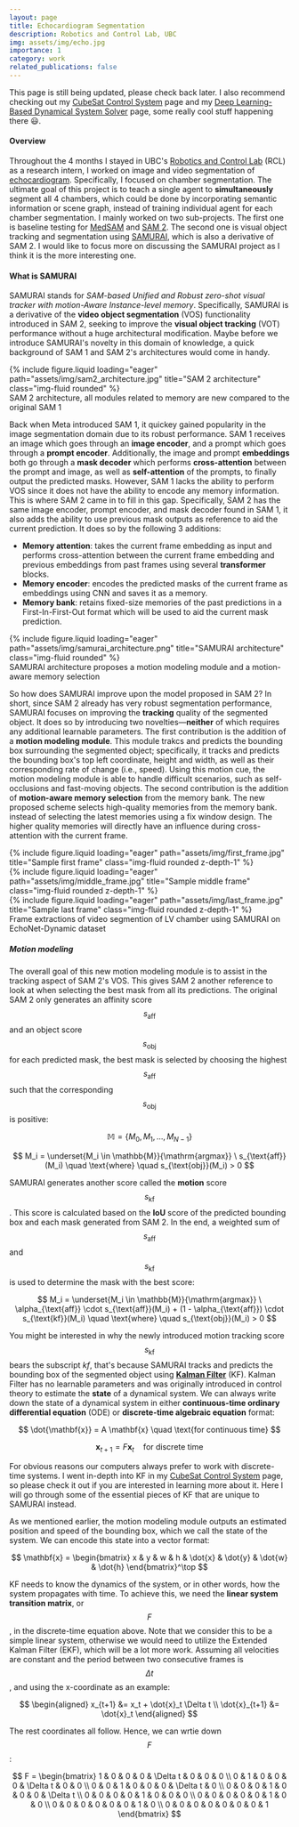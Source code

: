 ```yaml
---
layout: page
title: Echocardiogram Segmentation
description: Robotics and Control Lab, UBC
img: assets/img/echo.jpg
importance: 1
category: work
related_publications: false
---
```


This page is still being updated, please check back later. I also recommend checking out my [CubeSat Control System](../2_project) page and my [Deep Learning-Based Dynamical System Solver](../4_project) page, some really cool stuff happening there 😃.

#### Overview
Throughout the 4 months I stayed in UBC's [Robotics and Control Lab](https://rcl.ece.ubc.ca) (RCL) as a research intern, I worked on image and video segmentation of [echocardiogram](https://www.mayoclinic.org/tests-procedures/echocardiogram/about/pac-20393856). Specifically, I focused on chamber segmentation. The ultimate goal of this project is to teach a single agent to **simultaneously** segment all 4 chambers, which could be done by incorporating semantic information or scene graph, instead of training individual agent for each chamber segmentation. I mainly worked on two sub-projects. The first one is baseline testing for [MedSAM](https://www.nature.com/articles/s41467-024-44824-z) and [SAM 2](https://ai.meta.com/sam2/). The second one is visual object tracking and segmentation using [SAMURAI](https://yangchris11.github.io/samurai/), which is also a derivative of SAM 2. I would like to focus more on discussing the SAMURAI project as I think it is the more interesting one.

#### What is SAMURAI
SAMURAI stands for _SAM-based Unified and Robust zero-shot visual tracker with motion-Aware Instance-level memory_. Specifically, SAMURAI is a derivative of the **video object segmentation** (VOS) functionality introduced in SAM 2, seeking to improve the **visual object tracking** (VOT) performance without a huge architectural modification. Maybe before we introduce SAMURAI's novelty in this domain of knowledge, a quick background of SAM 1 and SAM 2's architectures would come in handy.

<div class="row">
    <div class="col-sm mt-3 mt-md-0">
        {% include figure.liquid loading="eager" path="assets/img/sam2_architecture.jpg" title="SAM 2 architecture" class="img-fluid rounded" %}
    </div>
</div>
<div class="caption">
    SAM 2 architecture, all modules related to memory are new compared to the original SAM 1
</div>

Back when Meta introduced SAM 1, it quickey gained popularity in the image segmentation domain due to its robust performance. SAM 1 receives an image which goes through an **image encoder**, and a prompt which goes through a **prompt encoder**. Additionally, the image and prompt **embeddings** both go through a **mask decoder** which performs **cross-attention** between the prompt and image, as well as **self-attention** of the prompts, to finally output the predicted masks. However, SAM 1 lacks the ability to perform VOS since it does not have the ability to encode any memory information. This is where SAM 2 came in to fill in this gap. Specifically, SAM 2 has the same image encoder, prompt encoder, and mask decoder found in SAM 1, it also adds the ability to use previous mask outputs as reference to aid the current prediction. It does so by the following 3 additions:
- **Memory attention**: takes the current frame embedding as input and performs cross-attention between the current frame embedding and previous embeddings from past frames using several **transformer** blocks.
- **Memory encoder**: encodes the predicted masks of the current frame as embeddings using CNN and saves it as a memory.
- **Memory bank**: retains fixed-size memories of the past predictions in a First-In-First-Out format which will be used to aid the current mask prediction.

<div class="row">
    <div class="col-sm mt-3 mt-md-0">
        {% include figure.liquid loading="eager" path="assets/img/samurai_architecture.png" title="SAMURAI architecture" class="img-fluid rounded" %}
    </div>
</div>
<div class="caption">
    SAMURAI architecture proposes a motion modeling module and a motion-aware memory selection
</div>

So how does SAMURAI improve upon the model proposed in SAM 2? In short, since SAM 2 already has very robust segmentation performance, SAMURAI focuses on improving the **tracking** quality of the segmented object. It does so by introducing two novelties—**neither** of which requires any additional learnable parameters. The first contribution is the addition of a **motion modeling module**. This module trakcs and predicts the bounding box surrounding the segmented object; specifically, it tracks and predicts the bounding box's top left coordinate, height and width, as well as their corresponding rate of change (i.e., speed). Using this motion cue, the motion modeling module is able to handle difficult scenarios, such as self-occlusions and fast-moving objects. The second contribution is the addition of **motion-aware memory selection** from the memory bank. The new proposed scheme selects high-quality memories from the memory bank. instead of selecting the latest memories using a fix window design. The higher quality memories will directly have an influence during cross-attention with the current frame.

<div class="row">
    <div class="col-sm-4 mt-3 mt-md-0">
        {% include figure.liquid loading="eager" path="assets/img/first_frame.jpg" title="Sample first frame" class="img-fluid rounded z-depth-1" %}
    </div>
    <div class="col-sm-4 mt-3 mt-md-0">
        {% include figure.liquid loading="eager" path="assets/img/middle_frame.jpg" title="Sample middle frame" class="img-fluid rounded z-depth-1" %}
    </div>
    <div class="col-sm-4 mt-3 mt-md-0">
        {% include figure.liquid loading="eager" path="assets/img/last_frame.jpg" title="Sample last frame" class="img-fluid rounded z-depth-1" %}
    </div>
</div>
<div class="caption">
    Frame extractions of video segmention of LV chamber using SAMURAI on EchoNet-Dynamic dataset
</div>

##### Motion modeling
The overall goal of this new motion modeling module is to assist in the tracking aspect of SAM 2's VOS. This gives SAM 2 another reference to look at when selecting the best mask from all its predictions. The original SAM 2 only generates an affinity score $$s_{\text{aff}}$$ and an object score $$s_{\text{obj}}$$ for each predicted mask, the best mask is selected by choosing the highest $$s_{\text{aff}}$$ such that the corresponding $$s_{\text{obj}}$$ is positive:

$$
\mathbb{M} = \{M_0, M_1, \dots, M_{N-1}\}
$$

$$
M_i = \underset{M_i \in \mathbb{M}}{\mathrm{argmax}} \ s_{\text{aff}}(M_i) \quad \text{where} \quad s_{\text{obj}}(M_i) > 0
$$

SAMURAI generates another score called the **motion** score $$s_{\text{kf}}$$. This score is calculated based on the **IoU** score of the predicted bounding box and each mask generated from SAM 2. In the end, a weighted sum of $$s_{\text{aff}}$$ and $$s_{\text{kf}}$$ is used to determine the mask with the best score:

$$
M_i = \underset{M_i \in \mathbb{M}}{\mathrm{argmax}} \ \alpha_{\text{aff}} \cdot s_{\text{aff}}(M_i) + (1 - \alpha_{\text{aff}}) \cdot s_{\text{kf}}(M_i) \quad \text{where} \quad s_{\text{obj}}(M_i) > 0
$$

You might be interested in why the newly introduced motion tracking score $$s_{\text{kf}}$$ bears the subscript _kf_, that's because SAMURAI tracks and predicts the bounding box of the segmented object using **[Kalman Filter](https://en.wikipedia.org/wiki/Kalman_filter)** (KF). Kalman Filter has no learnable parameters and was originally introduced in control theory to estimate the **state** of a dynamical system. We can always write down the state of a dynamical system in either **continuous-time ordinary differential equation** (ODE) or **discrete-time algebraic equation** format:

$$
\dot{\mathbf{x}} = A \mathbf{x} \quad \text{for continuous time}
$$

$$
\mathbf{x}_{t+1} = F \mathbf{x}_{t} \quad \text{for discrete time}
$$

For obvious reasons our computers always prefer to work with discrete-time systems. I went in-depth into KF in my [CubeSat Control System](../2_project) page, so please check it out if you are interested in learning more about it. Here I will go through some of the essential pieces of KF that are unique to SAMURAI instead.

As we mentioned earlier, the motion modeling module outputs an estimated position and speed of the bounding box, which we call the state of the system. We can encode this state into a vector format:

$$
\mathbf{x} =
\begin{bmatrix}
x & y & w & h & \dot{x} & \dot{y} & \dot{w} & \dot{h}
\end{bmatrix}^\top
$$

KF needs to know the dynamics of the system, or in other words, how the system propagates with time. To achieve this, we need the **linear system transition matrix**, or $$F$$, in the discrete-time equation above. Note that we consider this to be a simple linear system, otherwise we would need to utilize the Extended Kalman Filter (EKF), which will be a lot more work. Assuming all velocities are constant and the period between two consecutive frames is $$\Delta t$$, and using the x-coordinate as an example:

$$
\begin{aligned}
x_{t+1} &= x_t + \dot{x}_t \Delta t \\
\dot{x}_{t+1} &= \dot{x}_t
\end{aligned}
$$

The rest coordinates all follow. Hence, we can wrtie down $$F$$:

$$
F = 
\begin{bmatrix}
1 & 0 & 0 & 0 & \Delta t & 0 & 0 & 0 \\
0 & 1 & 0 & 0 & 0 & \Delta t & 0 & 0 \\
0 & 0 & 1 & 0 & 0 & 0 & \Delta t & 0 \\
0 & 0 & 0 & 1 & 0 & 0 & 0 & \Delta t \\
0 & 0 & 0 & 0 & 1 & 0 & 0 & 0 \\
0 & 0 & 0 & 0 & 0 & 1 & 0 & 0 \\
0 & 0 & 0 & 0 & 0 & 0 & 1 & 0 \\
0 & 0 & 0 & 0 & 0 & 0 & 0 & 1
\end{bmatrix}
$$
